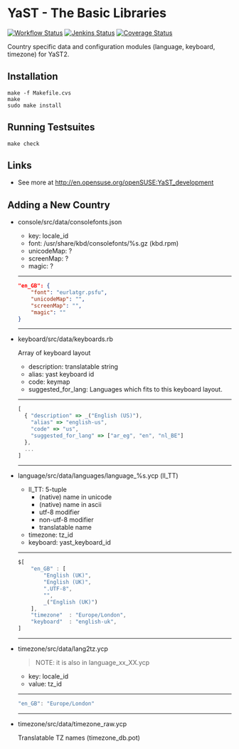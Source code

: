 # YaST - The Basic Libraries #

[![Workflow Status](https://github.com/yast/yast-country/workflows/CI/badge.svg?branch=master)](
https://github.com/yast/yast-country/actions?query=branch%3Amaster)
[![Jenkins Status](https://ci.opensuse.org/buildStatus/icon?job=yast-yast-country-master)](
https://ci.opensuse.org/view/Yast/job/yast-yast-country-master/)
[![Coverage Status](https://coveralls.io/repos/yast/yast-country/badge.svg)](https://coveralls.io/r/yast/yast-country)

Country specific data and configuration modules (language, keyboard,
timezone) for YaST2.

## Installation ##

    make -f Makefile.cvs
    make
    sudo make install

## Running Testsuites ##

    make check

## Links ##

  * See more at http://en.opensuse.org/openSUSE:YaST_development

## Adding a New Country

- console/src/data/consolefonts.json

    - key: locale_id
    - font: /usr/share/kbd/consolefonts/%s.gz (kbd.rpm)
    - unicodeMap: ?
    - screenMap: ?
    - magic: ?

    ---

    ```json
    "en_GB": {
        "font": "eurlatgr.psfu",
        "unicodeMap": "",
        "screenMap": "",
        "magic": ""
    }
    ```

    ---

- keyboard/src/data/keyboards.rb

    Array of keyboard layout

    - description: translatable string
    - alias: yast keyboard id
    - code: keymap
    - suggested_for_lang: Languages which fits to this keyboard layout.

    ---

    ```js
    [
      { "description" => _("English (US)"),
        "alias" => "english-us",
        "code" => "us",
        "suggested_for_lang" => ["ar_eg", "en", "nl_BE"]
      },
      ...
    ]
    ```

    ---

- language/src/data/languages/language_%s.ycp (ll_TT)
    - ll_TT: 5-tuple
        - (native) name in unicode
        - (native) name in ascii
        - utf-8 modifier
        - non-utf-8 modifier
        - translatable name
    - timezone: tz_id
    - keyboard: yast_keyboard_id

    ---

    ```js
    $[
        "en_GB"	: [
            "English (UK)",
            "English (UK)",
            ".UTF-8",
            "",
            _("English (UK)")
        ],
        "timezone"	: "Europe/London",
        "keyboard"	: "english-uk",
    ]
    ```

    ---

- timezone/src/data/lang2tz.ycp

    > NOTE: it is also in language_xx_XX.ycp

    - key: locale_id
    - value: tz_id

    ---

    ```js
    "en_GB": "Europe/London"
    ```

    ---

- timezone/src/data/timezone_raw.ycp

    Translatable TZ names (timezone_db.pot)


